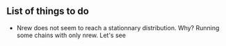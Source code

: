 ## List of things to do

* Nrew does not seem to reach a stationnary distribution. Why?
  Running some chains with only nrew. Let's see
